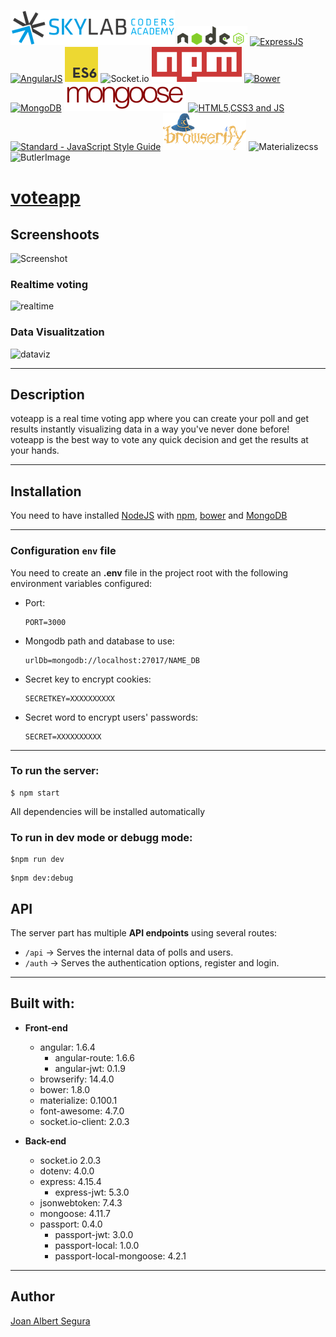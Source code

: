 ![Skylab](https://github.com/Iggy-Codes/logo-images/blob/master/logos/skylab-56.png)
[![NodeJS](https://github.com/MarioTerron/logo-images/blob/master/logos/nodejs.png)](https://nodejs.org/)
[![ExpressJS](https://github.com/MarioTerron/logo-images/blob/master/logos/expressjs.png)](http://expressjs.com///)
[![AngularJS](https://github.com/FransLopez/logo-images/blob/master/logos/angularjs.png)](https://angularjs.org/)
[![ES6](https://github.com/MarioTerron/logo-images/blob/master/logos/es6.png)](http://www.ecma-international.org/ecma-262/6.0/) 
![Socket.io](https://socket.io/assets/img/logo.svg)
[![npm](https://github.com/MarioTerron/logo-images/blob/master/logos/npm.png)](https://www.npmjs.com/)
[![Bower](https://github.com/FransLopez/logo-images/blob/master/logos/bower.png)](https://bower.io/)
[![MongoDB](https://github.com/FransLopez/logo-images/blob/master/logos/mongodb.png)](https://www.mongodb.com/)
![Monogoose](https://github.com/MarioTerron/logo-images/blob/master/logos/mongoose.png)
[![HTML5,CSS3 and JS](https://github.com/FransLopez/logo-images/blob/master/logos/html5-css3-js.png)](http://www.w3.org/) 
[![Standard - JavaScript Style Guide](https://cdn.rawgit.com/feross/standard/master/badge.svg)](https://github.com/feross/standard)
![Browserify](https://github.com/MarioTerron/logo-images/blob/master/logos/browserify.png)
![Materializecss](https://pbs.twimg.com/profile_images/532662364613525504/GN559Lfb_reasonably_small.png)
![ButlerImage](http://jenkins-ci.org/sites/default/files/jenkins_logo.png)

# [voteapp](https://voteapp.herokuapp.com/#!/)

## Screenshoots

![Screenshot](https://i.imgur.com/445uasl.png)

### Realtime voting
![realtime](https://i.imgur.com/031SZXT.gif)

### Data Visualitzation
![dataviz](https://i.imgur.com/16th1D5.gif)

---
## Description

voteapp is a real time voting app where you can create your poll and get results instantly visualizing data in a way you've never done before! voteapp is the best way to vote any quick decision and get the results at your hands.

---

## Installation

You need to have installed [NodeJS](https://nodejs.org/) with [npm](https://www.npmjs.com/), [bower](https://bower.io/) and [MongoDB](https://www.mongodb.com/)

---
### Configuration `env` file

You need to create an **.env** file in the project root with the following environment variables configured:

- Port:

  ```
  PORT=3000
  ```

- Mongodb path and database to use:

  ```
  urlDb=mongodb://localhost:27017/NAME_DB
  ```
- Secret key to encrypt cookies:

  ```
  SECRETKEY=XXXXXXXXXX
  ```
  
- Secret word to encrypt users' passwords:

  ```
  SECRET=XXXXXXXXXX
  ```
  
---

### To run the server:

```
$ npm start
```

All dependencies will be installed automatically

### To run in dev mode or debugg mode:

```
$npm run dev
```

```
$npm dev:debug
```


## API

The server part has multiple **API endpoints** using several routes:

- `/api` -> Serves the internal data of polls and users.
- `/auth` -> Serves the authentication options, register and login.

---

## Built with:

- **Front-end**

    - angular: 1.6.4
      - angular-route: 1.6.6
      - angular-jwt: 0.1.9
    - browserify: 14.4.0
    - bower: 1.8.0
    - materialize: 0.100.1
    - font-awesome: 4.7.0
    - socket.io-client: 2.0.3

- **Back-end**
  - socket.io 2.0.3
  - dotenv: 4.0.0
  - express: 4.15.4
    - express-jwt: 5.3.0
  - jsonwebtoken: 7.4.3
  - mongoose: 4.11.7
  - passport: 0.4.0
    - passport-jwt: 3.0.0
    - passport-local: 1.0.0
    - passport-local-mongoose: 4.2.1

---

## Author

[Joan Albert Segura](https://github.com/jalbertsr)


